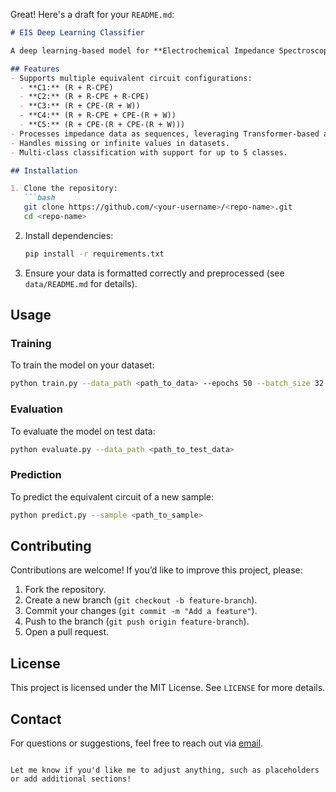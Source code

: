 Great! Here's a draft for your `README.md`:

```markdown
# EIS Deep Learning Classifier

A deep learning-based model for **Electrochemical Impedance Spectroscopy (EIS)** analysis, designed to classify equivalent circuits. This tool aims to assist researchers and engineers in automating the identification of equivalent circuit models, streamlining the analysis of impedance data.

## Features
- Supports multiple equivalent circuit configurations:
  - **C1:** (R + R-CPE)
  - **C2:** (R + R-CPE + R-CPE)
  - **C3:** (R + CPE-(R + W))
  - **C4:** (R + R-CPE + CPE-(R + W))
  - **C5:** (R + CPE-(R + CPE-(R + W)))
- Processes impedance data as sequences, leveraging Transformer-based architectures.
- Handles missing or infinite values in datasets.
- Multi-class classification with support for up to 5 classes.

## Installation

1. Clone the repository:
   ```bash
   git clone https://github.com/<your-username>/<repo-name>.git
   cd <repo-name>
   ```
2. Install dependencies:
   ```bash
   pip install -r requirements.txt
   ```
3. Ensure your data is formatted correctly and preprocessed (see `data/README.md` for details).

## Usage

### Training
To train the model on your dataset:
```bash
python train.py --data_path <path_to_data> --epochs 50 --batch_size 32
```

### Evaluation
To evaluate the model on test data:
```bash
python evaluate.py --data_path <path_to_test_data>
```

### Prediction
To predict the equivalent circuit of a new sample:
```bash
python predict.py --sample <path_to_sample>
```

## Contributing

Contributions are welcome! If you’d like to improve this project, please:
1. Fork the repository.
2. Create a new branch (`git checkout -b feature-branch`).
3. Commit your changes (`git commit -m "Add a feature"`).
4. Push to the branch (`git push origin feature-branch`).
5. Open a pull request.

## License

This project is licensed under the MIT License. See `LICENSE` for more details.

## Contact

For questions or suggestions, feel free to reach out via [email](mailto:your-email@example.com).
```

Let me know if you'd like me to adjust anything, such as placeholders or add additional sections!
